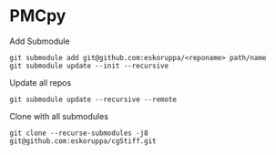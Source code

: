 # PMCpy

Add Submodule
```console
git submodule add git@github.com:eskoruppa/<reponame> path/name
git submodule update --init --recursive
```
Update all repos
```console
git submodule update --recursive --remote
```

Clone with all submodules
```console
git clone --recurse-submodules -j8 git@github.com:eskoruppa/cgStiff.git
```
